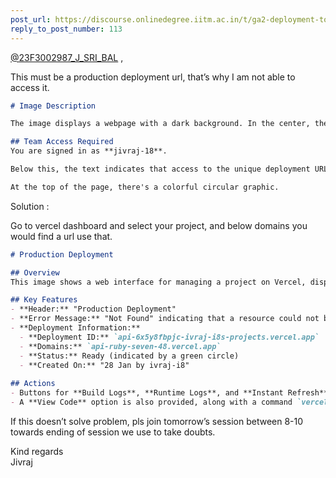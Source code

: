 ```yaml
---
post_url: https://discourse.onlinedegree.iitm.ac.in/t/ga2-deployment-tools-discussion-thread-tds-jan-2025/161120/118
reply_to_post_number: 113
---
```

[@23F3002987\_J\_SRI\_BAL](/u/23f3002987_j_sri_bal) ,

This must be a production deployment url, that’s why I am not able to access it.

```markdown
# Image Description

The image displays a webpage with a dark background. In the center, there is a message stating:

## Team Access Required
You are signed in as **jivraj-18**.

Below this, the text indicates that access to the unique deployment URL is restricted because the user is not a team member. There is a prompt for the user to log in with a different Vercel account.

At the top of the page, there's a colorful circular graphic.
```

Solution :

Go to vercel dashboard and select your project, and below domains you would find a url use that.

```markdown
# Production Deployment

## Overview
This image shows a web interface for managing a project on Vercel, displaying a deployment status.

## Key Features
- **Header:** "Production Deployment"
- **Error Message:** "Not Found" indicating that a resource could not be found.
- **Deployment Information:**
  - **Deployment ID:** `api-6x5y8fbpjc-ivraj-i8s-projects.vercel.app`
  - **Domains:** `api-ruby-seven-48.vercel.app`
  - **Status:** Ready (indicated by a green circle)
  - **Created On:** "28 Jan by ivraj-i8"
  
## Actions
- Buttons for **Build Logs**, **Runtime Logs**, and **Instant Refresh** are available in the top right corner.
- A **View Code** option is also provided, along with a command `vercel deploy` to deploy the project.
```

If this doesn’t solve problem, pls join tomorrow’s session between 8-10 towards ending of session we use to take doubts.

Kind regards  
Jivraj